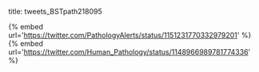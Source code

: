 title: tweets_BSTpath218095

{% embed url='https://twitter.com/PathologyAlerts/status/1151231770332979201' %}
{% embed url='https://twitter.com/Human_Pathology/status/1148966989781774336' %}
